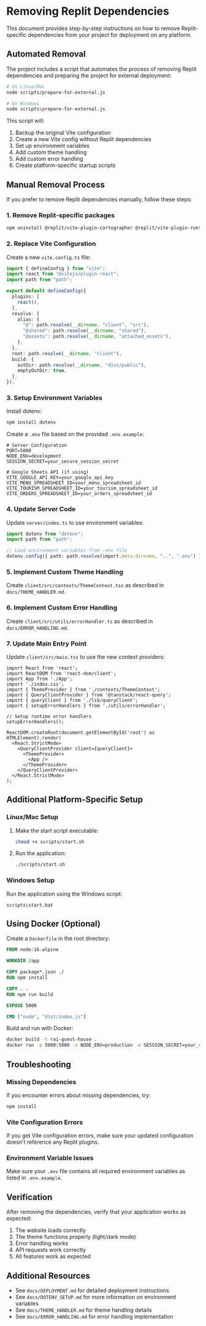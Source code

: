 # Removing Replit Dependencies

This document provides step-by-step instructions on how to remove Replit-specific dependencies from your project for deployment on any platform.

## Automated Removal

The project includes a script that automates the process of removing Replit dependencies and preparing the project for external deployment:

```bash
# On Linux/Mac
node scripts/prepare-for-external.js

# On Windows
node scripts\prepare-for-external.js
```

This script will:
1. Backup the original Vite configuration
2. Create a new Vite config without Replit dependencies
3. Set up environment variables
4. Add custom theme handling
5. Add custom error handling
6. Create platform-specific startup scripts

## Manual Removal Process

If you prefer to remove Replit dependencies manually, follow these steps:

### 1. Remove Replit-specific packages

```bash
npm uninstall @replit/vite-plugin-cartographer @replit/vite-plugin-runtime-error-modal @replit/vite-plugin-shadcn-theme-json
```

### 2. Replace Vite Configuration

Create a new `vite.config.ts` file:

```typescript
import { defineConfig } from "vite";
import react from "@vitejs/plugin-react";
import path from "path";

export default defineConfig({
  plugins: [
    react(),
  ],
  resolve: {
    alias: {
      "@": path.resolve(__dirname, "client", "src"),
      "@shared": path.resolve(__dirname, "shared"),
      "@assets": path.resolve(__dirname, "attached_assets"),
    },
  },
  root: path.resolve(__dirname, "client"),
  build: {
    outDir: path.resolve(__dirname, "dist/public"),
    emptyOutDir: true,
  },
});
```

### 3. Setup Environment Variables

Install dotenv:

```bash
npm install dotenv
```

Create a `.env` file based on the provided `.env.example`:

```
# Server Configuration
PORT=5000
NODE_ENV=development
SESSION_SECRET=your_secure_session_secret

# Google Sheets API (if using)
VITE_GOOGLE_API_KEY=your_google_api_key
VITE_MENU_SPREADSHEET_ID=your_menu_spreadsheet_id
VITE_TOURISM_SPREADSHEET_ID=your_tourism_spreadsheet_id
VITE_ORDERS_SPREADSHEET_ID=your_orders_spreadsheet_id
```

### 4. Update Server Code

Update `server/index.ts` to use environment variables:

```typescript
import dotenv from "dotenv";
import path from "path";

// Load environment variables from .env file
dotenv.config({ path: path.resolve(import.meta.dirname, "..", ".env") });
```

### 5. Implement Custom Theme Handling

Create `client/src/contexts/ThemeContext.tsx` as described in `docs/THEME_HANDLER.md`.

### 6. Implement Custom Error Handling

Create `client/src/utils/errorHandler.ts` as described in `docs/ERROR_HANDLING.md`.

### 7. Update Main Entry Point

Update `client/src/main.tsx` to use the new context providers:

```tsx
import React from 'react';
import ReactDOM from 'react-dom/client';
import App from './App';
import './index.css';
import { ThemeProvider } from './contexts/ThemeContext';
import { QueryClientProvider } from '@tanstack/react-query';
import { queryClient } from './lib/queryClient';
import { setupErrorHandlers } from './utils/errorHandler';

// Setup runtime error handlers
setupErrorHandlers();

ReactDOM.createRoot(document.getElementById('root') as HTMLElement).render(
  <React.StrictMode>
    <QueryClientProvider client={queryClient}>
      <ThemeProvider>
        <App />
      </ThemeProvider>
    </QueryClientProvider>
  </React.StrictMode>
);
```

## Additional Platform-Specific Setup

### Linux/Mac Setup

1. Make the start script executable:
   ```bash
   chmod +x scripts/start.sh
   ```

2. Run the application:
   ```bash
   ./scripts/start.sh
   ```

### Windows Setup

Run the application using the Windows script:
```
scripts\start.bat
```

## Using Docker (Optional)

Create a `Dockerfile` in the root directory:

```dockerfile
FROM node:16-alpine

WORKDIR /app

COPY package*.json ./
RUN npm install

COPY . .
RUN npm run build

EXPOSE 5000

CMD ["node", "dist/index.js"]
```

Build and run with Docker:
```bash
docker build -t rai-guest-house .
docker run -p 5000:5000 -e NODE_ENV=production -e SESSION_SECRET=your_secret -e PORT=5000 rai-guest-house
```

## Troubleshooting

### Missing Dependencies
If you encounter errors about missing dependencies, try:
```bash
npm install
```

### Vite Configuration Errors
If you get Vite configuration errors, make sure your updated configuration doesn't reference any Replit plugins.

### Environment Variable Issues
Make sure your `.env` file contains all required environment variables as listed in `.env.example`.

## Verification

After removing the dependencies, verify that your application works as expected:

1. The website loads correctly
2. The theme functions properly (light/dark mode)
3. Error handling works
4. API requests work correctly
5. All features work as expected

## Additional Resources

- See `docs/DEPLOYMENT.md` for detailed deployment instructions
- See `docs/DOTENV_SETUP.md` for more information on environment variables
- See `docs/THEME_HANDLER.md` for theme handling details
- See `docs/ERROR_HANDLING.md` for error handling implementation